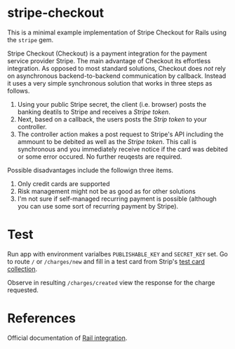 # stripe-checkout
This is a minimal example implementation of Stripe Checkout for Rails using the `stripe` gem.

Stripe Checkout (Checkout) is a payment integration for the payment service provider Stripe. The main advantage of Checkout its effortless integration. As opposed to most standard solutions, Checkout does *not* rely on asynchronous backend-to-backend communication by callback. Instead it uses a very simple synchronous solution that works in three steps as follows.

1. Using your public Stripe secret, the client (i.e. browser) posts the banking deatils to Stripe and receives a *Stripe token*.
2. Next, based on a callback, the users posts the *Strip token* to your controller. 
3. The controller action makes a post request to Stripe's API including the ammount to be debited as well as the *Stripe token*. This call is synchronous and you immediately receive notice if the card was debited or some error occured. No further reuqests are required.

Possible disadvantages include the followign three items. 
1. Only credit cards are supported
2. Risk management might not be as good as for other solutions
3. I'm not sure if self-managed recurring payment is possible (although you can use some sort of recurring payment by Stripe).

# Test
Run app with environment varialbes `PUBLISHABLE_KEY` and `SECRET_KEY`
set. Go to route `/` or `/charges/new` and fill in a test card from
Strip's [test card collection](https://stripe.com/docs/testing).

Observe in resulting `/charges/created` view the response for the charge
requested.

# References
Official documentation of [Rail integration](https://stripe.com/docs/checkout/guides/rails).
